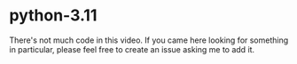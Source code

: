 # python-3.11

There's not much code in this video. If you came here looking for something in particular, please feel free to create an issue asking me to add it.
